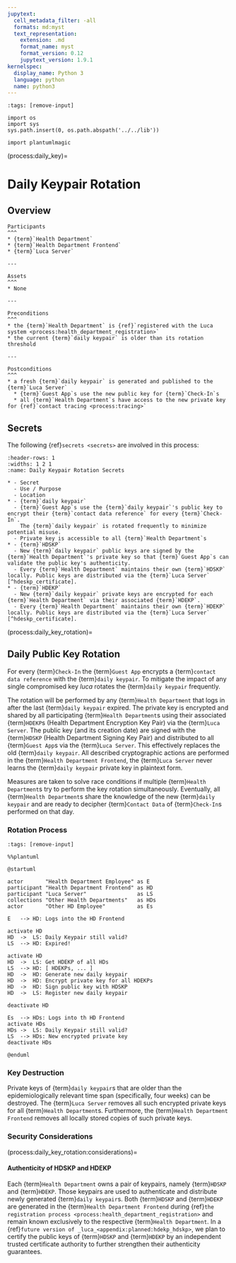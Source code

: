 ```yaml
---
jupytext:
  cell_metadata_filter: -all
  formats: md:myst
  text_representation:
    extension: .md
    format_name: myst
    format_version: 0.12
    jupytext_version: 1.9.1
kernelspec:
  display_name: Python 3
  language: python
  name: python3
---
```


```{code-cell} ipython3
:tags: [remove-input]

import os
import sys
sys.path.insert(0, os.path.abspath('../../lib'))

import plantumlmagic
```

(process:daily_key)=
# Daily Keypair Rotation

## Overview

```{panels}
Participants
^^^
* {term}`Health Department`
* {term}`Health Department Frontend`
* {term}`Luca Server`

---

Assets
^^^
* None

---

Preconditions
^^^
* the {term}`Health Department` is {ref}`registered with the Luca system <process:health_department_registration>`
* the current {term}`daily keypair` is older than its rotation threshold

---

Postconditions
^^^
* a fresh {term}`daily keypair` is generated and published to the {term}`Luca Server`
  * {term}`Guest App`s use the new public key for {term}`Check-In`s
  * all {term}`Health Department`s have access to the new private key for {ref}`contact tracing <process:tracing>`
```

## Secrets

The following {ref}`secrets <secrets>` are involved in this process:

``````{list-table}
:header-rows: 1
:widths: 1 2 1
:name: Daily Keypair Rotation Secrets

* - Secret
  - Use / Purpose
  - Location
* - {term}`daily keypair`
  - {term}`Guest App`s use the {term}`daily keypair`'s public key to encrypt their {term}`contact data reference` for every {term}`Check-In`.
    The {term}`daily keypair` is rotated frequently to minimize potential misuse.
  - Private key is accessible to all {term}`Health Department`s
* - {term}`HDSKP`
  - New {term}`daily keypair` public keys are signed by the {term}`Health Department`'s private key so that {term}`Guest App`s can validate the public key's authenticity.
  - Every {term}`Health Department` maintains their own {term}`HDSKP` locally. Public keys are distributed via the {term}`Luca Server` [^hdeskp_certificate].
* - {term}`HDEKP`
  - New {term}`daily keypair` private keys are encrypted for each {term}`Health Department` via their associated {term}`HDEKP`.
  - Every {term}`Health Department` maintains their own {term}`HDEKP` locally. Public keys are distributed via the {term}`Luca Server` [^hdeskp_certificate].
``````

[^hdeskp_certificate]: Currently, the {term}`Health Department`s provide verbatim public keys as HDSKP/HDEKP, only. A future version of _luca_ will also provide means to verify the authenticity of those public keys against a trusted third party.

(process:daily_key_rotation)=
## Daily Public Key Rotation

For every {term}`Check-In` the {term}`Guest App` encrypts a {term}`contact data reference` with the {term}`daily keypair`.
To mitigate the impact of any single compromised key _luca_ rotates the {term}`daily keypair` frequently.

The rotation will be performed by any {term}`Health Department` that logs in after the last {term}`daily keypair` expired.
The private key is encrypted and shared by all participating {term}`Health Department`s using their associated {term}`HDEKP`s (Health Department Encryption Key Pair) via the {term}`Luca Server`.
The public key (and its creation date) are signed with the {term}`HDSKP` (Health Department Signing Key Pair) and distributed to all {term}`Guest App`s via the {term}`Luca Server`.
This effectively replaces the old {term}`daily keypair`.
All described cryptographic actions are performed in the {term}`Health Department Frontend`, the {term}`Luca Server` never learns the {term}`daily keypair` private key in plaintext form.

Measures are taken to solve race conditions if multiple {term}`Health Department`s try to perform the key rotation simultaneously.
Eventually, all {term}`Health Department`s share the knowledge of the new {term}`daily keypair` and are ready to decipher {term}`Contact Data` of {term}`Check-In`s performed on that day.

### Rotation Process

```{code-cell} ipython3
:tags: [remove-input]

%%plantuml

@startuml

actor       "Health Department Employee" as E
participant "Health Department Frontend" as HD
participant "Luca Server"                as LS
collections "Other Health Departments"   as HDs
actor       "Other HD Employee"          as Es

E   --> HD: Logs into the HD Frontend

activate HD
HD  ->  LS: Daily Keypair still valid?
LS  --> HD: Expired!

activate HD
HD  ->  LS: Get HDEKP of all HDs
LS  --> HD: [ HDEKPs, ... ]
HD  ->  HD: Generate new daily keypair
HD  ->  HD: Encrypt private key for all HDEKPs
HD  ->  HD: Sign public key with HDSKP
HD  ->  LS: Register new daily keypair

deactivate HD

Es  --> HDs: Logs into th HD Frontend
activate HDs
HDs ->  LS: Daily Keypair still valid?
LS  --> HDs: New encrypted private key
deactivate HDs

@enduml
```

### Key Destruction

Private keys of {term}`daily keypair`s that are older than the epidemiologically relevant time span (specifically, four weeks) can be destroyed.
The {term}`Luca Server` removes all such encrypted private keys for all {term}`Health Department`s.
Furthermore, the {term}`Health Department Frontend` removes all locally stored copies of such private keys.

### Security Considerations

(process:daily_key_rotation:considerations)=
#### Authenticity of HDSKP and HDEKP

Each {term}`Health Department` owns a pair of keypairs, namely {term}`HDSKP` and {term}`HDEKP`.
Those keypairs are used to authenticate and distribute newly generated {term}`daily keypair`s.
Both {term}`HDSKP` and {term}`HDEKP` are generated in the {term}`Health Department Frontend` during {ref}`the registration process <process:health_department_registration>` and remain known exclusively to the respective {term}`Health Department`.
In a {ref}`future version of _luca_<appendix:planned:hdekp_hdskp>`, we plan to certify the public keys of {term}`HDSKP` and {term}`HDEKP` by an independent trusted certificate authority to further strengthen their authenticity guarantees.

